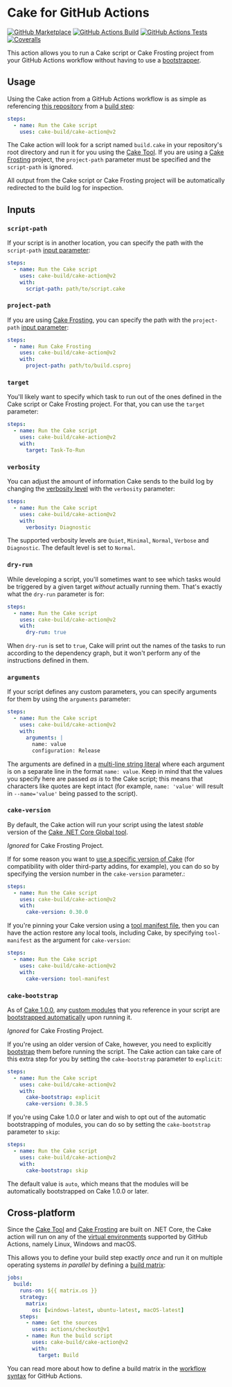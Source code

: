 # Cake for GitHub Actions

[![GitHub Marketplace](https://img.shields.io/github/v/release/cake-build/cake-action?label=Marketplace&sort=semver)](https://github.com/marketplace/actions/cake-action) [![GitHub Actions Build](https://github.com/cake-build/cake-action/workflows/Build/badge.svg)](https://github.com/cake-build/cake-action/actions?workflow=Build) [![GitHub Actions Tests](https://github.com/cake-build/cake-action/workflows/Tests/badge.svg)](https://github.com/cake-build/cake-action/actions?workflow=Tests) [![Coveralls](https://coveralls.io/repos/github/cake-build/cake-action/badge.svg?branch=master)](https://coveralls.io/github/cake-build/cake-action?branch=master)

This action allows you to run a Cake script or Cake Frosting project from your GitHub Actions workflow without having to use a [bootstrapper](https://github.com/cake-build/resources).

## Usage

Using the Cake action from a GitHub Actions workflow is as simple as referencing [this repository](https://github.com/cake-build/cake-action) from a [build step](https://help.github.com/en/github/automating-your-workflow-with-github-actions/workflow-syntax-for-github-actions#jobsjob_idsteps):

```yml
steps:
  - name: Run the Cake script
    uses: cake-build/cake-action@v2
```

The Cake action will look for a script named `build.cake` in your repository's root directory and run it for you using the [Cake Tool](https://www.nuget.org/packages/Cake.Tool/).  If you are using a [Cake Frosting](https://cakebuild.net/docs/running-builds/runners/cake-frosting) project, the `project-path` parameter must be specified and the `script-path` is ignored.

All output from the Cake script or Cake Frosting project will be automatically redirected to the build log for inspection.

## Inputs

### `script-path`

If your script is in another location, you can specify the path with the `script-path` [input parameter](https://help.github.com/en/github/automating-your-workflow-with-github-actions/workflow-syntax-for-github-actions#jobsjob_idstepswith):

```yml
steps:
  - name: Run the Cake script
    uses: cake-build/cake-action@v2
    with:
      script-path: path/to/script.cake
```

### `project-path`

If you are using [Cake Frosting](https://cakebuild.net/docs/running-builds/runners/cake-frosting), you can specify the path with the `project-path` [input parameter](https://help.github.com/en/github/automating-your-workflow-with-github-actions/workflow-syntax-for-github-actions#jobsjob_idstepswith):

```yml
steps:
  - name: Run Cake Frosting
    uses: cake-build/cake-action@v2
    with:
      project-path: path/to/build.csproj
```

### `target`

You'll likely want to specify which task to run out of the ones defined in the Cake script or Cake Frosting project. For that, you can use the `target` parameter:

```yml
steps:
  - name: Run the Cake script
    uses: cake-build/cake-action@v2
    with:
      target: Task-To-Run
```

### `verbosity`

You can adjust the amount of information Cake sends to the build log by changing the [verbosity level](https://cakebuild.net/api/Cake.Core.Diagnostics/Verbosity/) with the `verbosity` parameter:

```yml
steps:
  - name: Run the Cake script
    uses: cake-build/cake-action@v2
    with:
      verbosity: Diagnostic
```

The supported verbosity levels are `Quiet`, `Minimal`, `Normal`, `Verbose` and `Diagnostic`. The default level is set to `Normal`.

### `dry-run`

While developing a script, you'll sometimes want to see which tasks would be triggered by a given target _without_ actually running them. That's exactly what the `dry-run` parameter is for:

```yml
steps:
  - name: Run the Cake script
    uses: cake-build/cake-action@v2
    with:
      dry-run: true
```

When `dry-run` is set to `true`, Cake will print out the names of the tasks to run according to the dependency graph, but it won't perform any of the instructions defined in them.

### `arguments`

If your script defines any custom parameters, you can specify arguments for them by using the `arguments` parameter:

```yml
steps:
  - name: Run the Cake script
    uses: cake-build/cake-action@v2
    with:
      arguments: |
        name: value
        configuration: Release
```

The arguments are defined in a [multi-line string literal](https://yaml.org/spec/1.2/spec.html#id2795688) where each argument is on a separate line in the format `name: value`. Keep in mind that the values you specify here are passed _as is_ to the Cake script; this means that characters like quotes are kept intact (for example, `name: 'value'` will result in `--name='value'` being passed to the script).

### `cake-version`

By default, the Cake action will run your script using the latest _stable_ version of the [Cake .NET Core Global tool](https://www.nuget.org/packages/Cake.Tool/).

_Ignored_ for Cake Frosting Project.

If for some reason you want to [use a specific version of Cake](https://cakebuild.net/docs/tutorials/pinning-cake-version) (for compatibility with older third-party addins, for example), you can do so by specifying the version number in the `cake-version` parameter.:

```yml
steps:
  - name: Run the Cake script
    uses: cake-build/cake-action@v2
    with:
      cake-version: 0.30.0
```

If you're pinning your Cake version using a [tool manifest file](https://docs.microsoft.com/en-us/dotnet/core/tools/global-tools#install-a-local-tool), then you can have the action restore any local tools, including Cake, by specifying `tool-manifest` as the argument for `cake-version`:

```yml
steps:
  - name: Run the Cake script
    uses: cake-build/cake-action@v2
    with:
      cake-version: tool-manifest
```

### `cake-bootstrap`

As of [Cake 1.0.0](https://github.com/cake-build/cake/releases/tag/v1.0.0), any [custom modules](https://cakebuild.net/docs/fundamentals/modules) that you reference in your script are [bootstrapped automatically](https://github.com/cake-build/cake/issues/2833) upon running it.

_Ignored_ for Cake Frosting Project.

If you're using an older version of Cake, however, you need to explicitly [bootstrap](https://cakebuild.net/docs/fundamentals/preprocessor-directives#module-directive) them before running the script. The Cake action can take care of this extra step for you by setting the `cake-bootstrap` parameter to `explicit`:

```yml
steps:
  - name: Run the Cake script
    uses: cake-build/cake-action@v2
    with:
      cake-bootstrap: explicit
      cake-version: 0.38.5
```

If you're using Cake 1.0.0 or later and wish to opt out of the automatic bootstrapping of modules, you can do so by setting the `cake-bootstrap` parameter to `skip`:

```yml
steps:
  - name: Run the Cake script
    uses: cake-build/cake-action@v2
    with:
      cake-bootstrap: skip
```

The default value is `auto`, which means that the modules will be automatically bootstrapped on Cake 1.0.0 or later.

## Cross-platform

Since the [Cake Tool](https://www.nuget.org/packages/Cake.Tool/) and [Cake Frosting](https://www.nuget.org/packages/Cake.Frosting) are built on .NET Core, the Cake action will run on any of the [virtual environments](https://help.github.com/en/github/automating-your-workflow-with-github-actions/software-in-virtual-environments-for-github-actions) supported by GitHub Actions, namely Linux, Windows and macOS.

This allows you to define your build step exactly _once_ and run it on multiple operating systems _in parallel_ by defining a [build matrix](https://help.github.com/en/github/automating-your-workflow-with-github-actions/configuring-a-workflow#configuring-a-build-matrix):

```yml
jobs:
  build:
    runs-on: ${{ matrix.os }}
    strategy:
      matrix:
        os: [windows-latest, ubuntu-latest, macOS-latest]
    steps:
      - name: Get the sources
        uses: actions/checkout@v1
      - name: Run the build script
        uses: cake-build/cake-action@v2
        with:
          target: Build
```

You can read more about how to define a build matrix in the [workflow syntax](https://help.github.com/en/github/automating-your-workflow-with-github-actions/workflow-syntax-for-github-actions#jobsjob_idstrategy) for GitHub Actions.
